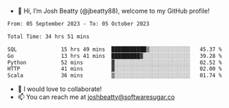 - 👋 Hi, I’m Josh Beatty (@jbeatty88), welcome to my GitHub profile!

<!--START_SECTION:waka-->

```txt
From: 05 September 2023 - To: 05 October 2023

Total Time: 34 hrs 51 mins

SQL              15 hrs 49 mins  ███████████▒░░░░░░░░░░░░░   45.37 %
Go               13 hrs 41 mins  █████████▓░░░░░░░░░░░░░░░   39.28 %
Python           52 mins         ▓░░░░░░░░░░░░░░░░░░░░░░░░   02.52 %
HTTP             41 mins         ▓░░░░░░░░░░░░░░░░░░░░░░░░   02.00 %
Scala            36 mins         ▒░░░░░░░░░░░░░░░░░░░░░░░░   01.74 %
```

<!--END_SECTION:waka-->

- 💞️ I would love to collaborate!
- 📫 You can reach me at joshbeatty@softwaresugar.co

<!---
jbeatty88/jbeatty88 is a ✨ special ✨ repository because its `README.md` (this file) appears on your GitHub profile.
You can click the Preview link to take a look at your changes.
--->
